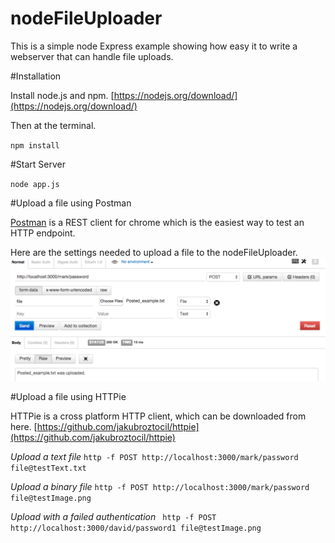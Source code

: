 # nodeFileUploader

This is a simple node Express example showing how easy it to write a webserver that can handle file uploads.

#Installation

Install node.js and npm. [https://nodejs.org/download/](https://nodejs.org/download/)

Then at the terminal.

`npm install`

#Start Server

`node app.js`

#Upload a file using Postman

[Postman](https://chrome.google.com/webstore/detail/postman-rest-client/fdmmgilgnpjigdojojpjoooidkmcomcm) is a REST client for chrome which is the easiest way to test an HTTP endpoint.

Here are the settings needed to upload a file to the nodeFileUploader.
![Postman Settings](https://github.com/torrens/nodeFileUploader/blob/master/postManSettings.png)

#Upload a file using HTTPie

HTTPie is a cross platform HTTP client, which can be downloaded from here.  [https://github.com/jakubroztocil/httpie](https://github.com/jakubroztocil/httpie)

*Upload a text file*
`http -f POST http://localhost:3000/mark/password file@testText.txt`

*Upload a binary file*
`http -f POST http://localhost:3000/mark/password file@testImage.png`

*Upload with a failed authentication*
` http -f POST http://localhost:3000/david/password1 file@testImage.png`




